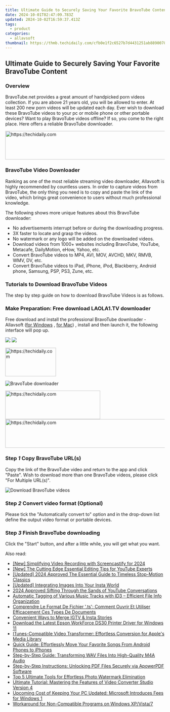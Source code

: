 ```yaml
---
title: Ultimate Guide to Securely Saving Your Favorite BravoTube Content
date: 2024-10-01T02:47:09.783Z
updated: 2024-10-02T16:59:37.413Z
tags:
  - product
categories:
  - allavsoft
thumbnail: https://thmb.techidaily.com/cfb0e1f2c6527b7d4431251ab8890078af21f0bc88406680edc99866453f0d22.jpg
---
```


## Ultimate Guide to Securely Saving Your Favorite BravoTube Content

### Overview

BravoTube.net provides a great amount of handpicked porn videos collection. If you are above 21 years old, you will be allowed to enter. At least 200 new porn videos will be updated each day. Ever wish to download these BravoTube videos to your pc or mobile phone or other portable devices? Want to play BravoTube videos offline? If so, you come to the right place. Here offers a reliable BravoTube downloader.

<!-- affiliate ads begin -->
<a href="https://appsumo.8odi.net/c/5597632/2144288/7443" target="_top" id="2144288">
  <img src="//a.impactradius-go.com/display-ad/7443-2144288" border="0" alt="https://techidaily.com" width="728" height="90"/>
</a>
<img height="0" width="0" src="https://appsumo.8odi.net/i/5597632/2144288/7443" style="position:absolute;visibility:hidden;" border="0" />
<!-- affiliate ads end -->

### BravoTube Video Downloader

Ranking as one of the most reliable streaming video downloader, Allavsoft is highly recommended by countless users. In order to capture videos from BravoTube, the only thing you need is to copy and paste the link of the video, which brings great convenience to users without much professional knowledge.

The following shows more unique features about this BravoTube downloader:

* No advertisements interrupt before or during the downloading progress.
* 3X faster to locate and grasp the videos.
* No watermark or any logo will be added on the downloaded videos.
* Download videos from 1000+ websites including BravoTube, YouTube, Metacafe, DailyMotion, eHow, Yahoo, etc.
* Convert BravoTube videos to MP4, AVI, MOV, AVCHD, MKV, RMVB, WMV, DV, etc.
* Convert BravoTube videos to iPad, iPhone, iPod, Blackberry, Android phone, Samsung, PSP, PS3, Zune, etc.

### Tutorials to Download BravoTube Videos

The step by step guide on how to download BravoTube Videos is as follows.

### Make Preparation: Free download LAOLA1.TV downloader

Free download and install the professional BravoTube downloader - Allavsoft ([for Windows](https://tools.techidaily.com/allavsoft/products/) , [for Mac](https://tools.techidaily.com/allavsoft/products/)) , install and then launch it, the following interface will pop up.

[![](https://www.allavsoft.com/how-to/../images/how-to/free-download-win.jpg)](https://tools.techidaily.com/allavsoft/products/) [![](https://www.allavsoft.com/how-to/../images/how-to/free-download-mac.jpg)](https://tools.techidaily.com/allavsoft/products/)

<!-- affiliate ads begin -->
<a href="https://25home.pxf.io/c/5597632/2148638/16836" target="_top" id="2148638">
  <img src="//a.impactradius-go.com/display-ad/16836-2148638" border="0" alt="https://techidaily.com" width="160" height="90"/>
</a>
<img height="0" width="0" src="https://25home.pxf.io/i/5597632/2148638/16836" style="position:absolute;visibility:hidden;" border="0" />
<!-- affiliate ads end -->

![BravoTube downloader](https://www.allavsoft.com/how-to/../images/allavsoft/screen-shot-600.jpg)

<!-- affiliate ads begin -->
<a href="https://aligracehair.sjv.io/c/5597632/2006928/19272" target="_top" id="2006928">
  <img src="//a.impactradius-go.com/display-ad/19272-2006928" border="0" alt="https://techidaily.com" width="300" height="90"/>
</a>
<img height="0" width="0" src="https://aligracehair.sjv.io/i/5597632/2006928/19272" style="position:absolute;visibility:hidden;" border="0" />
<!-- affiliate ads end -->

<!-- affiliate ads begin -->
<a href="https://appsumo.8odi.net/c/5597632/2123731/7443" target="_top" id="2123731">
  <img src="//a.impactradius-go.com/display-ad/7443-2123731" border="0" alt="https://techidaily.com" width="728" height="90"/>
</a>
<img height="0" width="0" src="https://appsumo.8odi.net/i/5597632/2123731/7443" style="position:absolute;visibility:hidden;" border="0" />
<!-- affiliate ads end -->

### Step _1_ Copy BravoTube URL(s)

Copy the link of the BravoTube video and return to the app and click "Paste". Wish to download more than one BravoTube videos, please click "For Multiple URL(s)".

![Download BravoTube videos](https://www.allavsoft.com/how-to/../images/how-to/bravotube-download/download-video-from-bravotube.jpg)

### Step _2_ Convert video format (Optional)

Please tick the "Automatically convert to" option and in the drop-down list define the output video format or portable devices.

### Step _3_ Finish BravoTube downloading

Click the "Start" button, and after a little while, you will get what you want.

<ins class="adsbygoogle"
     style="display:block"
     data-ad-format="autorelaxed"
     data-ad-client="ca-pub-7571918770474297"
     data-ad-slot="1223367746"></ins>

<ins class="adsbygoogle"
     style="display:block"
     data-ad-client="ca-pub-7571918770474297"
     data-ad-slot="8358498916"
     data-ad-format="auto"
     data-full-width-responsive="true"></ins>

<span class="atpl-alsoreadstyle">Also read:</span>
<div><ul>
<li><a href="https://screen-capture.techidaily.com/new-simplifying-video-recording-with-screencastify-for-2024/"><u>[New] Simplifying Video Recording with Screencastify for 2024</u></a></li>
<li><a href="https://facebook-video-share.techidaily.com/new-the-cutting-edge-essential-editing-tips-for-youtube-experts/"><u>[New] The Cutting Edge Essential Editing Tips for YouTube Experts</u></a></li>
<li><a href="https://article-files.techidaily.com/updated-2024-approved-the-essential-guide-to-timeless-stop-motion-classics/"><u>[Updated] 2024 Approved The Essential Guide to Timeless Stop-Motion Classics</u></a></li>
<li><a href="https://extra-approaches.techidaily.com/updated-integrating-images-into-your-insta-world/"><u>[Updated] Integrating Images Into Your Insta World</u></a></li>
<li><a href="https://youtube-lab.techidaily.com/approved-sifting-through-the-sands-of-youtube-conversations/"><u>2024 Approved Sifting Through the Sands of YouTube Conversations</u></a></li>
<li><a href="https://win-superb.techidaily.com/automatic-tagging-of-various-music-tracks-with-id3-efficient-file-info-organization/"><u>Automatic Tagging of Various Music Tracks with ID3 – Efficient File Info Organization</u></a></li>
<li><a href="https://blog-min.techidaily.com/comprendre-le-format-de-fichier-ts-comment-ouvrir-et-utiliser-efficacement-ces-types-de-documents/"><u>Comprendre Le Format De Fichier '.ts': Comment Ouvrir Et Utiliser Efficacement Ces Types De Documents</u></a></li>
<li><a href="https://instagram-video-recordings.techidaily.com/convenient-ways-to-merge-igtv-and-insta-stories/"><u>Convenient Ways to Merge IGTV & Insta Stories</u></a></li>
<li><a href="https://win-amazing.techidaily.com/download-the-latest-epson-workforce-ds30-printer-driver-for-windows-11/"><u>Download the Latest Epson WorkForce DS30 Printer Driver for Windows 11</u></a></li>
<li><a href="https://win-superb.techidaily.com/itunes-compatible-video-transformer-effortless-conversion-for-apples-media-library/"><u>ITunes-Compatible Video Transformer: Effortless Conversion for Apple's Media Library</u></a></li>
<li><a href="https://win-superb.techidaily.com/quick-guide-effortlessly-move-your-favorite-songs-from-android-phones-to-iphones/"><u>Quick Guide: Effortlessly Move Your Favorite Songs From Android Phones to iPhones</u></a></li>
<li><a href="https://win-superb.techidaily.com/step-by-step-guide-transforming-wav-files-into-high-quality-m4a-audio/"><u>Step-by-Step Guide: Transforming WAV Files Into High-Quality M4A Audio</u></a></li>
<li><a href="https://win-superb.techidaily.com/step-by-step-instructions-unlocking-pdf-files-securely-via-apowerpdf-software/"><u>Step-by-Step Instructions: Unlocking PDF Files Securely via ApowerPDF Software</u></a></li>
<li><a href="https://win-superb.techidaily.com/top-5-ultimate-tools-for-effortless-photo-watermark-elimination/"><u>Top 5 Ultimate Tools for Effortless Photo Watermark Elimination</u></a></li>
<li><a href="https://win-superb.techidaily.com/ultimate-tutorial-mastering-the-features-of-video-converter-studio-version-4/"><u>Ultimate Tutorial: Mastering the Features of Video Converter Studio Version 4</u></a></li>
<li><a href="https://win-superb.techidaily.com/upcoming-cost-of-keeping-your-pc-updated-microsoft-introduces-fees-for-windows-1/"><u>Upcoming Cost of Keeping Your PC Updated: Microsoft Introduces Fees for Windows 1</u></a></li>
<li><a href="https://win11-tips.techidaily.com/workaround-for-non-compatible-programs-on-windows-xpvista7/"><u>Workaround for Non-Compatible Programs on Windows XP/Vista/7</u></a></li>
</ul></div>

